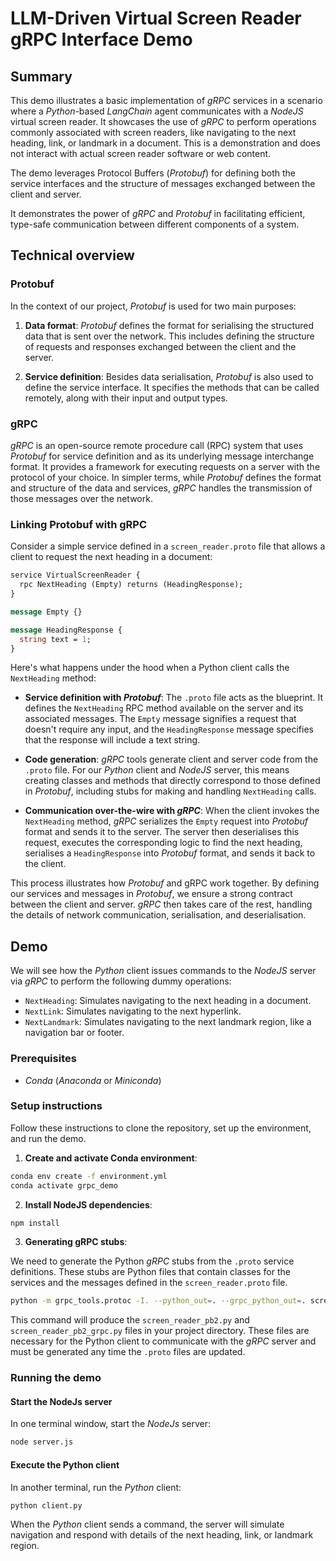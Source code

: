 # LLM-Driven Virtual Screen Reader gRPC Interface Demo

## Summary

This demo illustrates a basic implementation of _gRPC_ services in a scenario where a _Python_-based _LangChain_ agent
communicates with a _NodeJS_ virtual screen reader. It showcases the use of _gRPC_ to perform operations commonly
associated with screen readers, like navigating to the next heading, link, or landmark in a document.
This is a demonstration and does not interact with actual screen reader software or web content.

The demo leverages Protocol Buffers (_Protobuf_) for defining both the service interfaces and the structure of messages
exchanged between the client and server.

It demonstrates the power of _gRPC_ and _Protobuf_ in facilitating efficient, type-safe communication between different
components of a system.

## Technical overview

### Protobuf

In the context of our project, _Protobuf_ is used for two main purposes:

1. **Data format**: _Protobuf_ defines the format for serialising the structured data that is sent over the network.
   This
   includes defining the structure of requests and responses exchanged between the client and the server.

2. **Service definition**: Besides data serialisation, _Protobuf_ is also used to define the service interface. It
   specifies the methods that can be called remotely, along with their input and output types.

### gRPC

_gRPC_ is an open-source remote procedure call (RPC) system that uses _Protobuf_ for service definition and as its
underlying message interchange format. It provides a framework for executing requests on a server with the protocol of
your choice. In simpler terms, while _Protobuf_ defines the format and structure of the data and services, _gRPC_
handles the transmission of those messages over the network.

### Linking Protobuf with gRPC

Consider a simple service defined in a `screen_reader.proto` file that allows a client to request the next heading in a
document:

```protobuf
service VirtualScreenReader {
  rpc NextHeading (Empty) returns (HeadingResponse);
}

message Empty {}

message HeadingResponse {
  string text = 1;
}
```

Here's what happens under the hood when a Python client calls the `NextHeading` method:

- **Service definition with _Protobuf_**: The `.proto` file acts as the blueprint. It defines the `NextHeading` RPC
  method available on the server and its associated messages. The `Empty` message signifies a request that doesn't
  require any input, and the `HeadingResponse` message specifies that the response will include a text string.

- **Code generation**: _gRPC_ tools generate client and server code from the `.proto` file. For our _Python_ client and
  _NodeJS_ server, this means creating classes and methods that directly correspond to those defined in _Protobuf_,
  including stubs for making and handling `NextHeading` calls.

- **Communication over-the-wire with _gRPC_**: When the client invokes the `NextHeading` method, _gRPC_ serializes
  the `Empty` request into _Protobuf_ format and sends it to the server. The server then deserialises this request,
  executes the corresponding logic to find the next heading, serialises a `HeadingResponse` into _Protobuf_ format, and
  sends it back to the client.

This process illustrates how _Protobuf_ and gRPC work together. By defining our services and messages in _Protobuf_, we
ensure a strong contract between the client and server. _gRPC_ then takes care of the rest, handling the details of
network communication, serialisation, and deserialisation.
## Demo

We will see how the _Python_ client issues commands to the _NodeJS_ server via _gRPC_ to perform the following
dummy operations:

- `NextHeading`: Simulates navigating to the next heading in a document.
- `NextLink`: Simulates navigating to the next hyperlink.
- `NextLandmark`: Simulates navigating to the next landmark region, like a navigation bar or footer.

### Prerequisites

- _Conda_ (_Anaconda_ or _Miniconda_)

### Setup instructions

Follow these instructions to clone the repository, set up the environment, and run the demo.

1. **Create and activate Conda environment**:

```bash
conda env create -f environment.yml
conda activate grpc_demo
```

2. **Install NodeJS dependencies**:

```bash
npm install
```

3. **Generating gRPC stubs**:

We need to generate the Python _gRPC_ stubs from the `.proto` service definitions. These stubs are Python files that
contain classes for the services and the messages defined in the `screen_reader.proto` file.

```bash
python -m grpc_tools.protoc -I. --python_out=. --grpc_python_out=. screen_reader.proto
```

This command will produce the `screen_reader_pb2.py` and `screen_reader_pb2_grpc.py` files in your project directory.
These files are necessary for the Python client to communicate with the _gRPC_ server and must be generated any time
the `.proto` files are updated.

### Running the demo

#### Start the NodeJs server

In one terminal window, start the _NodeJs_ server:

```bash
node server.js
```

#### Execute the Python client

In another terminal, run the _Python_ client:

```bash
python client.py
```

When the _Python_ client sends a command, the server will simulate navigation and respond with details of the next
heading, link, or landmark region.


